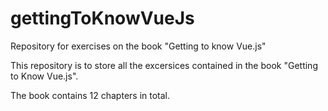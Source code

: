 # gettingToKnowVueJs
Repository for exercises on the book "Getting to know Vue.js"

This repository is to store all the excersices contained in the book "Getting to Know Vue.js".

The book contains 12 chapters in total.
